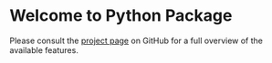 # Welcome to Python Package

Please consult the [project page](https://github.com/ModarTensai/python_package) on GitHub for a full overview of the available features.
